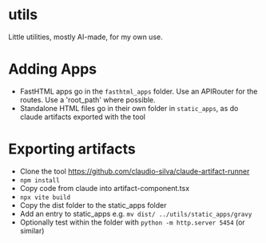 # utils
Little utilities, mostly AI-made, for my own use.

# Adding Apps

- FastHTML apps go in the `fasthtml_apps` folder. Use an APIRouter for the routes. Use a 'root_path' where possible.
- Standalone HTML files go in their own folder in `static_apps`, as do claude artifacts exported with the tool


# Exporting artifacts

- Clone the tool https://github.com/claudio-silva/claude-artifact-runner
- `npm install`
- Copy code from claude into artifact-component.tsx
- `npx vite build`
- Copy the dist folder to the static_apps folder
- Add an entry to static_apps e.g. `mv dist/ ../utils/static_apps/gravy`
- Optionally test within the folder with `python -m http.server 5454` (or similar)